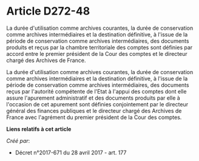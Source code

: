 # Article D272-48

La durée d'utilisation comme archives courantes, la durée de conservation comme archives intermédiaires et la destination
définitive, à l'issue de la période de conservation comme archives intermédiaires, des documents produits et reçus par la
chambre territoriale des comptes sont définies par accord entre le premier président de la Cour des comptes et le directeur
chargé des Archives de France.

La durée d'utilisation comme archives courantes, la durée de conservation comme archives intermédiaires et la destination
définitive, à l'issue de la période de conservation comme archives intermédiaires, des documents reçus par l'autorité
compétente de l'Etat à l'appui des comptes dont elle assure l'apurement administratif et des documents produits par elle à
l'occasion de cet apurement sont définies conjointement par le directeur général des finances publiques et le directeur
chargé des Archives de France avec l'agrément du premier président de la Cour des comptes.

**Liens relatifs à cet article**

_Créé par_:

  - Décret n°2017-671 du 28 avril 2017 - art. 177

